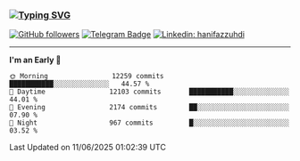 ### [![Typing SVG](https://readme-typing-svg.herokuapp.com?font=lato&size=22&lines=Hi+There+👋)](https://git.io/typing-svg) 

[![GitHub followers](https://img.shields.io/github/followers/hanifazzuhdi?label=Follow&style=social)](https://github.com/hanifazzuhdi/?tab=follow) 
[![Telegram Badge](https://img.shields.io/badge/-hanif0198-blue?style=social&logo=telegram&link=https://www.t.me/hanif0198/)](https://www.t.me/hanif0198/) 
[![Linkedin: hanifazzuhdi](https://img.shields.io/badge/-hanifazzuhdi-blue?style=flat-square&logo=Linkedin&logoColor=white&link=https://www.linkedin.com/in/hanif-az-zuhdi-69688019b/)](https://www.linkedin.com/in/hanif-az-zuhdi-69688019b/) 

<hr/>

<!--START_SECTION:waka-->
**I'm an Early 🐤** 

```text
🌞 Morning                12259 commits       ███████████░░░░░░░░░░░░░░   44.57 % 
🌆 Daytime                12103 commits       ███████████░░░░░░░░░░░░░░   44.01 % 
🌃 Evening                2174 commits        ██░░░░░░░░░░░░░░░░░░░░░░░   07.90 % 
🌙 Night                  967 commits         █░░░░░░░░░░░░░░░░░░░░░░░░   03.52 % 
```



 Last Updated on 11/06/2025 01:02:39 UTC
<!--END_SECTION:waka-->
